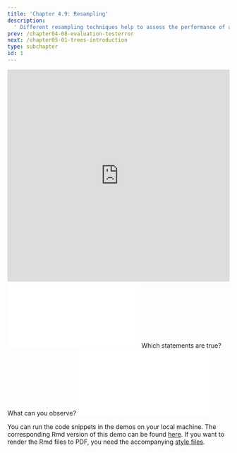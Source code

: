 ```yaml
---
title: 'Chapter 4.9: Resampling'
description:
  ' Different resampling techniques help to assess the performance of a model. We will introduce cross-validation (with and without stratification), bootstrap and subsampling.'
prev: /chapter04-08-evaluation-testerror
next: /chapter05-01-trees-introduction
type: subchapter
id: 1
---
```


<exercise id="1" title="Video Lecture">

<iframe width="100%" height="480" src="https://www.youtube.com/embed/NvDUk8Bxuho" frameborder="0" allow="accelerometer; autoplay; encrypted-media; gyroscope; picture-in-picture" allowfullscreen></iframe>

</exercise>

<exercise id="2" title="Slides">

<object data="pdfs/4/slides-evaluation-resampling.pdf" type="application/pdf" style="width:100%;height:480px">
    <embed src="pdfs/4/slides-evaluation-resampling.pdf" type="application/pdf" />
</object>

</exercise>



<exercise id="3" title="Quiz">
Which statements are true?
<choice>
<opt text="cross-validation, bootstrap, and subsampling are resampling techniques." correct="true">
</opt>
<opt text="Estimating the expected generalization error is a goal of resampling." correct="true">
</opt>
<opt text="In resampling, the data set is split repeatedly into training and tests sets." correct="true">
</opt>
<opt text="Resampling strategies are completely unbiased.">
</opt>
</choice>
</exercise>


<!--<exercise id="4" title="Coding">-->

<!--#### *(P)* Define a resampling strategy-->

<!--For this exercise we want to evaluate the learner with 10-fold cross-validation. Define the resampling using the function `rsmp()`:-->


<!--<codeblock id="04_09_01">-->

<!--**Hints**-->
<!--- You can specify the `.key` in `rsmp()` for different strategies (see `mlr_resamplings`). For cross validation for instance:-->
<!--`.key = "cv"`-->

<!--- The parameter are also listed in the help page. To define how many folds use the `folds` argument:-->
<!--`folds = 10`-->

<!--</codeblock>-->


<!--#### *(P)* Conduct resampling-->

<!--Now it is time to evaluate the LDA learner (`"classif.lda`") with 10-fold cross-validation on the iris task (`"iris"`). Therefore, use the `resample()` function and specify the learner, task, and the resampling (the seed is required for checking your result, please let it as `123`, otherwise your results cannot be checked):-->


<!--<codeblock id="04_09_02">-->

<!--**Hints**-->

<!--- The learner can be specified as character or via `lrn()`-->
<!--`learner <- lrn("classif.lda")`-->

<!--- For the task use the build in `iris`-task-->
<!--`task <- tsk("iris")`-->

<!--- As resampling description use the 10-fold cross validation:-->
<!--`res_desc <- rsmp("cv", folds = 10)`-->

<!--- Finally, use resample on all the components to evaluate the learner-->
<!--`res  <- resample(learner = learner, task = task, resampling = res_desc)`-->

<!--</codeblock>-->


<!--#### *(P)* Conduct a benchmark-->

<!--It might be interesting to compare LDA, QDA, and naive Bayes on the iris task. Instead of calling three times the `resample()` function we now use `benchmark()` to compare multiple learner. Therefore, collect the learner to compare within a list and conduct the benchmark. Now, use just a 3-fold cross-validation to evaluate the performance:-->


<!--<codeblock id="04_09_03">-->

<!--**Hints**-->

<!--- To compare multiple learner collect hem within a list-->
<!--`learners <- list(lrn("classif.lda"), lrn("classif.qda"), lrn("classif.naive_bayes"))`-->

<!--- Again, use the build in iris task-->
<!--`task <- tsk("iris")`-->

<!--- As resampling we know use the 3-fold cross validation-->
<!--`res_desc <- rsmp("cv", folds = 3)`-->

<!--- Define the benchmark design-->
<!--`design <- benchmark_grid(tasks = task, learners = learners, resamplings = res_desc)`-->

<!--- Finally call benchmark-->
<!--`bmr <- benchmark(design)`-->

<!--</codeblock>-->


<!--#### *(P)* Visualize the benchmark-->

<!--Finally, visualize the benchmark result with `autoplot()`-->

<!--<codeblock id="04_09_04">-->

<!--</codeblock>-->

<!--</exercise>-->

<exercise id="4" title="Quiz">
What can you observe?
<choice>
<opt text="The boxplots are drawn by taking the estimated performance of each fold." correct="true">
</opt>
<opt text="The median of LDA and QDA is zero." correct="true">
</opt>
<opt text="LDA seems to work best on the iris task." correct="true">
</opt>
<opt text="QDA and naive Bayes works equally good.">
</opt>
<opt text="The simplicity of LDA may be the trigger for the result." correct="true">
</opt>
<opt text="LDA is definitely the best model you can choose for that task.">
</opt>
</choice>
</exercise>


<exercise id="5" title="Resampling">
<object data="code-demos/code_demo_resampling.pdf" type="application/pdf" style="width:100%;height:480px">
    <embed src="code-demos/code_demo_resampling.pdf" type="application/pdf" />
</object>

You can run the code snippets in the demos on your local machine. The corresponding Rmd version of this demo can be found [here](https://github.com/compstat-lmu/lecture_i2ml/blob/master/code-demos/code_demo_resampling.Rmd). If you want to render the Rmd files to PDF, you need the accompanying [style files](https://github.com/compstat-lmu/lecture_i2ml/tree/master/style).

</exercise>
